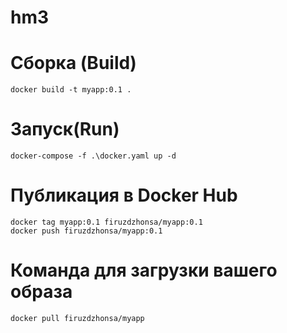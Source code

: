 # hm3
# Сборка (Build)
    docker build -t myapp:0.1 . 

# Запуск(Run)
    docker-compose -f .\docker.yaml up -d 

# Публикация в Docker Hub
    docker tag myapp:0.1 firuzdzhonsa/myapp:0.1 
    docker push firuzdzhonsa/myapp:0.1

# Команда для загрузки вашего образа
    docker pull firuzdzhonsa/myapp